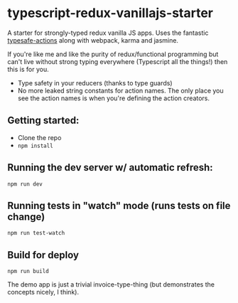 # typescript-redux-vanillajs-starter
A starter for strongly-typed redux vanilla JS apps. Uses the fantastic [typesafe-actions](https://github.com/piotrwitek/typesafe-actions") along with webpack, karma and jasmine.

If you're like me and like the purity of redux/functional programming but can't live without strong typing everywhere (Typescript all the things!) then this is for you.

* Type safety in your reducers (thanks to type guards)
* No more leaked string constants for action names. The only place you see the action names is when you're defining the action creators.

## Getting started:
- Clone the repo
- `npm install`

## Running the dev server w/ automatic refresh:
`npm run dev`

## Running tests in "watch" mode (runs tests on file change)
`npm run test-watch`

## Build for deploy
`npm run build`

The demo app is just a trivial invoice-type-thing (but demonstrates the concepts nicely, I think).
